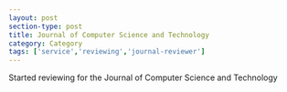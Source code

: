 ```yaml
---
layout: post
section-type: post
title: Journal of Computer Science and Technology
category: Category
tags: ['service','reviewing','journal-reviewer']
---
```

Started reviewing for the Journal of Computer Science and Technology

